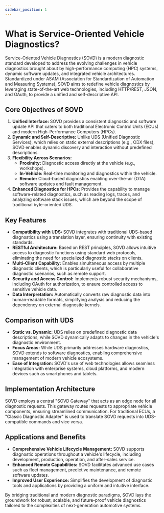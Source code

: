 ```yaml
---
sidebar_position: 1
---
```


# What is Service-Oriented Vehicle Diagnostics?

Service-Oriented Vehicle Diagnostics (SOVD) is a modern diagnostic standard developed to address the evolving challenges in vehicle diagnostics brought about by high-performance computing (HPC) systems, dynamic software updates, and integrated vehicle architectures. Standardized under ASAM (Association for Standardization of Automation and Measuring Systems), SOVD aims to redefine vehicle diagnostics by leveraging state-of-the-art web technologies, including HTTP/REST, JSON, and OAuth, to provide a unified and self-descriptive API.

## **Core Objectives of SOVD**

1. **Unified Interface:** SOVD provides a consistent diagnostic and software update API that caters to both traditional Electronic Control Units (ECUs) and modern High-Performance Computers (HPCs).
2. **Dynamic and Self-Descriptive:** Unlike UDS (Unified Diagnostic Services), which relies on static external descriptions (e.g., ODX files), SOVD enables dynamic discovery and interaction without predefined descriptions.
3. **Flexibility Across Scenarios:**
   - **Proximity:** Diagnostic access directly at the vehicle (e.g., workshops).
   - **In-Vehicle:** Real-time monitoring and diagnostics within the vehicle.
   - **Remote:** Cloud-based diagnostics enabling over-the-air (OTA) software updates and fault management.
4. **Enhanced Diagnostics for HPCs:** Provides the capability to manage software-related diagnostics, such as reading logs, traces, and analyzing software stack issues, which are beyond the scope of traditional byte-oriented UDS.

## **Key Features**
- **Compatibility with UDS:** SOVD integrates with traditional UDS-based diagnostics using a translation layer, ensuring continuity with existing standards.
- **RESTful Architecture:** Based on REST principles, SOVD allows intuitive access to diagnostic functions using standard web protocols, eliminating the need for specialized diagnostic stacks on clients.
- **Multi-Client Capability:** Enables simultaneous access by multiple diagnostic clients, which is particularly useful for collaborative diagnostic scenarios, such as remote support.
- **Security and Access Control:** Implements robust security mechanisms, including OAuth for authorization, to ensure controlled access to sensitive vehicle data.
- **Data Interpretation:** Automatically converts raw diagnostic data into human-readable formats, simplifying analysis and reducing the dependency on external diagnostic kernels.

## **Comparison with UDS**
- **Static vs. Dynamic:** UDS relies on predefined diagnostic data descriptions, while SOVD dynamically adapts to changes in the vehicle's diagnostic environment.
- **Focus Areas:** While UDS primarily addresses hardware diagnostics, SOVD extends to software diagnostics, enabling comprehensive management of modern vehicle ecosystems.
- **Ease of Integration:** SOVD's use of web technologies allows seamless integration with enterprise systems, cloud platforms, and modern devices such as smartphones and tablets.

## **Implementation Architecture**
SOVD employs a central "SOVD Gateway" that acts as an edge node for all diagnostic requests. This gateway routes requests to appropriate vehicle components, ensuring streamlined communication. For traditional ECUs, a "Classic Diagnostic Adapter" is used to translate SOVD requests into UDS-compatible commands and vice versa.

## **Applications and Benefits**
- **Comprehensive Vehicle Lifecycle Management:** SOVD supports diagnostic operations throughout a vehicle's lifecycle, including development, production, operation, and after-sales service.
- **Enhanced Remote Capabilities:** SOVD facilitates advanced use cases such as fleet management, predictive maintenance, and remote software updates.
- **Improved User Experience:** Simplifies the development of diagnostic tools and applications by providing a uniform and intuitive interface.

By bridging traditional and modern diagnostic paradigms, SOVD lays the groundwork for robust, scalable, and future-proof vehicle diagnostics tailored to the complexities of next-generation automotive systems.